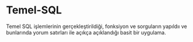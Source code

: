 # Temel-SQL
Temel SQL işlemlerinin gerçekleştirildiği, fonksiyon ve sorguların yapıldıı ve bunlarında yorum satırları ile açıkça açıklandığı basit bir uygulama.
